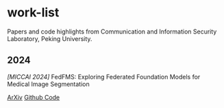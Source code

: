 # work-list
Papers and code highlights from Communication and Information Security Laboratory, Peking University.

## 2024

*\[MICCAI 2024\]* FedFMS: Exploring Federated Foundation Models for Medical Image Segmentation

[ArXiv](https://arxiv.org/abs/2403.05408) [Github Code](https://github.com/LIU-YUXI/FedFMS)
